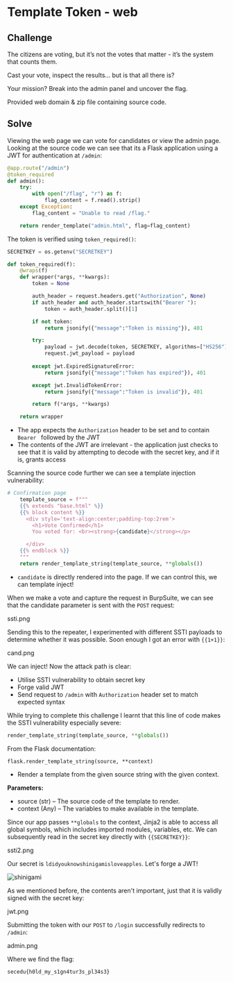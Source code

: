 # Template Token - web

## Challenge

The citizens are voting, but it’s not the votes that matter - it’s the system that counts them.

Cast your vote, inspect the results… but is that all there is?

Your mission? Break into the admin panel and uncover the flag.

Provided web domain & zip file containing source code.

## Solve

Viewing the web page we can vote for candidates or view the admin page. Looking at the source code we can see that its a Flask application using a JWT for authentication at `/admin`:

```py
@app.route("/admin")
@token_required
def admin():
    try:
        with open("/flag", "r") as f:
            flag_content = f.read().strip()
    except Exception:
        flag_content = "Unable to read /flag."

    return render_template("admin.html", flag=flag_content)
```

The token is verified using `token_required()`:

```py
SECRETKEY = os.getenv("SECRETKEY")

def token_required(f):
    @wraps(f)
    def wrapper(*args, **kwargs):
        token = None 

        auth_header = request.headers.get("Authorization", None)
        if auth_header and auth_header.startswith("Bearer "):
            token = auth_header.split()[1]

        if not token: 
            return jsonify({"message":"Token is missing"}), 401

        try: 
            payload = jwt.decode(token, SECRETKEY, algorithms=["HS256"])
            request.jwt_payload = payload
        
        except jwt.ExpiredSignatureError:
            return jsonify({"message":"Token has expired"}), 401

        except jwt.InvalidTokenError:
            return jsonify({"message":"Token is invalid"}), 401

        return f(*args, **kwargs)

    return wrapper
```
- The app expects the `Authorization` header to be set and to contain `Bearer ` followed by the JWT
- The contents of the JWT are irrelevant - the application just checks to see that it is valid by attempting to decode with the secret key, and if it is, grants access

Scanning the source code further we can see a template injection vulnerability:

```py
# Confirmation page
    template_source = f"""
    {{% extends "base.html" %}}
    {{% block content %}}
      <div style='text-align:center;padding-top:2rem'>
        <h1>Vote Confirmed</h1>
        You voted for: <br><strong>{candidate}</strong></p>

      </div>
    {{% endblock %}}
    """
    return render_template_string(template_source, **globals())
```

- `candidate` is directly rendered into the page. If we can control this, we can template inject!

When we make a vote and capture the request in BurpSuite, we can see that the candidate parameter is sent with the `POST` request:

ssti.png

Sending this to the repeater, I experimented with different SSTI payloads to determine whether it was possible. Soon enough I got an error with `{{1+1}}`:

cand.png

We can inject! Now the attack path is clear:

- Utilise SSTI vulnerability to obtain secret key
- Forge valid JWT
- Send request to `/admin` with `Authorization` header set to match expected syntax

While trying to complete this challenge I learnt that this line of code makes the SSTI vulnerability especially severe:

```py
render_template_string(template_source, **globals())
```

From the Flask documentation:

`flask.render_template_string(source, **context)`
- Render a template from the given source string with the given context.

**Parameters:**
- source (str) – The source code of the template to render.
- context (Any) – The variables to make available in the template.

Since our app passes `**globals` to the context, Jinja2 is able to access all global symbols, which includes imported modules, variables, etc. We can subsequently read in the secret key directly with `{{SECRETKEY}}`:

ssti2.png

Our secret is `ldidyouknowshinigamisloveapples`. Let's forge a JWT!

![shinigami](https://media4.giphy.com/media/v1.Y2lkPTc5MGI3NjExcm05YTdyaTQyYmFwdjBmOWFmZDZtdjZ2YWhkYTlxZmJ1YXAyeDJmayZlcD12MV9pbnRlcm5hbF9naWZfYnlfaWQmY3Q9Zw/h0AhBLqVKfha8/giphy.gif)

As we mentioned before, the contents aren't important, just that it is validly signed with the secret key:

jwt.png

Submitting the token with our `POST` to `/login` successfully redirects to `/admin`:

admin.png

Where we find the flag:

`secedu{h0ld_my_s1gn4tur3s_pl34s3}`